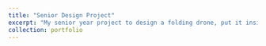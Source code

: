 ```yaml
---
title: "Senior Design Project"
excerpt: "My senior year project to design a folding drone, put it inside and rocket, and send it to 8000 ft. <br/><img src='/images/GrillLeg2.jpg'>"
collection: portfolio
---
```

